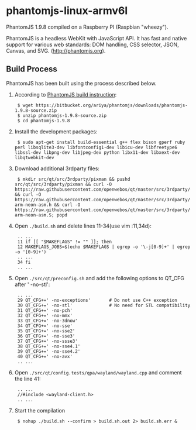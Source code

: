 # phantomjs-linux-armv6l

PhantomJS 1.9.8 compiled on a Raspberry PI (Raspbian "wheezy").

PhantomJS is a headless WebKit with JavaScript API. It has fast and native support for various web standards: DOM handling, CSS selector, JSON, Canvas, and SVG. (http://phantomjs.org).

Build Process
-------------

PhantomJS has been built using the process described below.


1. According to [PhantomJS build instruction](http://phantomjs.org/build.html):

        $ wget https://bitbucket.org/ariya/phantomjs/downloads/phantomjs-1.9.8-source.zip
        $ unzip phantomjs-1.9.8-source.zip
        $ cd phantomjs-1.9.8

2. Install the development packages:

        $ sudo apt-get install build-essential g++ flex bison gperf ruby perl libsqlite3-dev libfontconfig1-dev libicu-dev libfreetype6 libssl-dev libpng-dev libjpeg-dev python libx11-dev libxext-dev libqtwebkit-dev

3. Download additional 3rdparty files:

        $ mkdir src/qt/src/3rdparty/pixman && pushd src/qt/src/3rdparty/pixman && curl -O https://raw.githubusercontent.com/openwebos/qt/master/src/3rdparty/pixman/README && curl -O https://raw.githubusercontent.com/openwebos/qt/master/src/3rdparty/pixman/pixman-arm-neon-asm.h && curl -O https://raw.githubusercontent.com/openwebos/qt/master/src/3rdparty/pixman/pixman-arm-neon-asm.S; popd

4. Open `./build.sh` and delete lines 11-34(use vim :11,34d):
        
        .. ...
        11 if [[ "$MAKEFLAGS" != "" ]]; then
        12 MAKEFLAGS_JOBS=$(echo $MAKEFLAGS | egrep -o '\-j[0-9]+' | egrep -o '[0-9]+')
        .. ...
        34 fi
        .. ...
        
5. Open `./src/qt/preconfig.sh` and add the following options to QT_CFG after ' -no-stl':

        .. ...
        29 QT_CFG+=' -no-exceptions'       # Do not use C++ exception
        30 QT_CFG+=' -no-stl'              # No need for STL compatibility
        31 QT_CFG+=' -no-pch'
        32 QT_CFG+=' -no-mmx'
        33 QT_CFG+=' -no-3dnow'
        34 QT_CFG+=' -no-sse'
        35 QT_CFG+=' -no-sse2'
        36 QT_CFG+=' -no-sse3'
        37 QT_CFG+=' -no-ssse3'
        38 QT_CFG+=' -no-sse4.1'
        39 QT_CFG+=' -no-sse4.2'
        40 QT_CFG+=' -no-avx'
        .. ...
        
6. Open `./src/qt/config.tests/qpa/wayland/wayland.cpp` and comment the line 41:
        
        .. ...
        //#include <wayland-client.h>
        .. ...
        
7. Start the compilation
        
        $ nohup ./build.sh --confirm > build.sh.out 2> build.sh.err &



